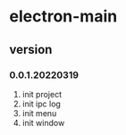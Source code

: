 # electron-main

## version
### 0.0.1.20220319
1. init project
2. init ipc log
3. init menu
4. init window

